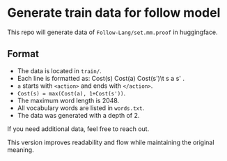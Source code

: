 # Generate train data for follow model

This repo will generate data of `Follow-Lang/set.mm.proof` in huggingface.

## Format

- The data is located in `train/`.
- Each line is formatted as: Cost(s) Cost(a) Cost(s')\t s a s' .
- `a` starts with `<action>` and ends with `</action>`.
- `Cost(s) = max(Cost(a), 1+Cost(s'))`.
- The maximum word length is 2048.
- All vocabulary words are listed in `words.txt`.
- The data was generated with a depth of 2.

If you need additional data, feel free to reach out.

This version improves readability and flow while maintaining the original meaning.